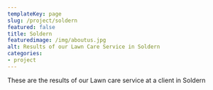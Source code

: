 ```yaml
---
templateKey: page
slug: /project/soldern
featured: false
title: Soldern
featuredimage: /img/aboutus.jpg
alt: Results of our Lawn Care Service in Soldern
categories:
- project
---
```

These are the results of our Lawn care service at a client in Soldern


